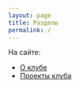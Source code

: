 ```yaml
---
layout: page
title: Разделы
permalink: /
---
```


На сайте:

- [О клубе](about)
- [Проекты клуба](projects)
